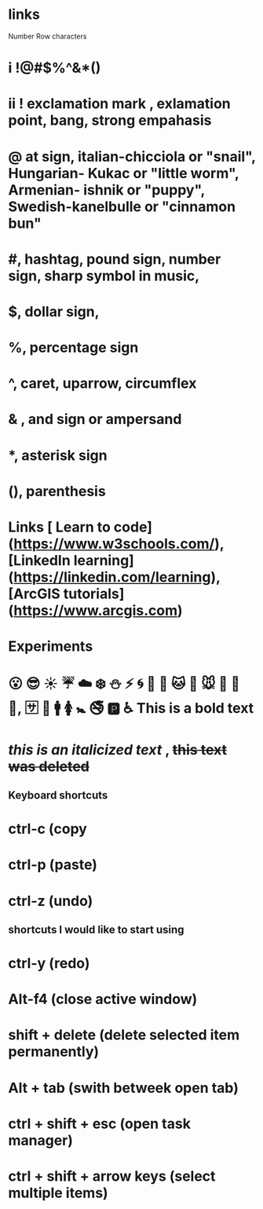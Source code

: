 # links
Number Row characters 
# i !@#$%^&*()
# ii ! exclamation mark , exlamation point, bang, strong empahasis
# @ at sign, italian-chicciola or "snail", Hungarian- Kukac or "little worm", Armenian- ishnik or "puppy", Swedish-kanelbulle or "cinnamon bun"
# #, hashtag, pound sign, number sign, sharp symbol in music, 
# $, dollar sign, 
# %, percentage sign
# ^, caret, uparrow, circumflex
# & , and sign or ampersand
# *, asterisk sign
# (), parenthesis
# Links [ Learn to code] (https://www.w3schools.com/), [LinkedIn learning] (https://linkedin.com/learning), [ArcGIS tutorials] (https://www.arcgis.com)
# Experiments
#  😮 😎 ☀️ ☔ ☁️ ❄️ ⛄ ⚡ 🌀 🌁 🌊 🐱 🐶 🐭 🐹 🐰 🐺, 🈂️ 🚻 🚹 🚺 🚼 🚭 🅿️ ♿ **This is a bold text**
# _this is an italicized text_ , ~~this text was deleted~~
## Keyboard shortcuts
# ctrl-c (copy
# ctrl-p (paste)
# ctrl-z (undo)
## shortcuts I would like to start using
# ctrl-y (redo)
# Alt-f4 (close active window)
# shift + delete (delete selected item permanently)
# Alt + tab (swith betweek open tab)
# ctrl + shift + esc (open task manager)
# ctrl + shift + arrow keys (select multiple items)